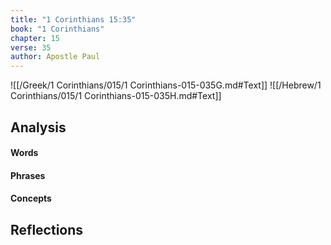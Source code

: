 ```yaml
---
title: "1 Corinthians 15:35"
book: "1 Corinthians"
chapter: 15
verse: 35
author: Apostle Paul
---
```

![[/Greek/1 Corinthians/015/1 Corinthians-015-035G.md#Text]]
![[/Hebrew/1 Corinthians/015/1 Corinthians-015-035H.md#Text]]

## Analysis

#### Words

#### Phrases

#### Concepts

## Reflections
